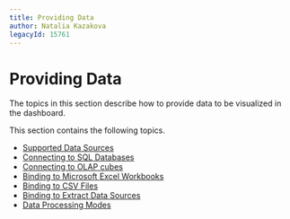 ```yaml
---
title: Providing Data
author: Natalia Kazakova
legacyId: 15761
---
```

# Providing Data
The topics in this section describe how to provide data to be visualized in the dashboard.

This section contains the following topics.
* [Supported Data Sources](providing-data/supported-data-sources.md)
* [Connecting to SQL Databases](providing-data/connecting-to-sql-databases.md)
* [Connecting to OLAP cubes](providing-data/connecting-to-olap-cubes.md)
* [Binding to Microsoft Excel Workbooks](providing-data/binding-to-microsoft-excel-workbooks.md)
* [Binding to CSV Files](providing-data/binding-to-csv-files.md)
* [Binding to Extract Data Sources](providing-data/binding-to-extract-data-sources.md)
* [Data Processing Modes](providing-data/data-processing-modes.md)